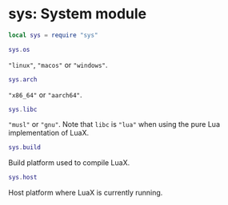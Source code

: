 # sys: System module

``` lua
local sys = require "sys"
```

``` lua
sys.os
```

`"linux"`, `"macos"` or `"windows"`.

``` lua
sys.arch
```

`"x86_64"` or `"aarch64"`.

``` lua
sys.libc
```

`"musl"` or `"gnu"`. Note that `libc` is `"lua"` when using the pure Lua
implementation of LuaX.

``` lua
sys.build
```

Build platform used to compile LuaX.

``` lua
sys.host
```

Host platform where LuaX is currently running.

